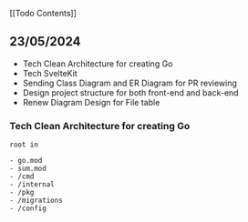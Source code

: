 [[Todo Contents]]

## 23/05/2024
- Tech Clean Architecture for creating Go
- Tech SvelteKit
- Sending Class Diagram and ER Diagram for PR reviewing
- Design project structure for both front-end and back-end
- Renew Diagram Design for File table 

### Tech Clean Architecture for creating Go

```dirtree
root in

- go.mod
- sum.mod
- /cmd
- /internal
- /pkg
- /migrations
- /config
```